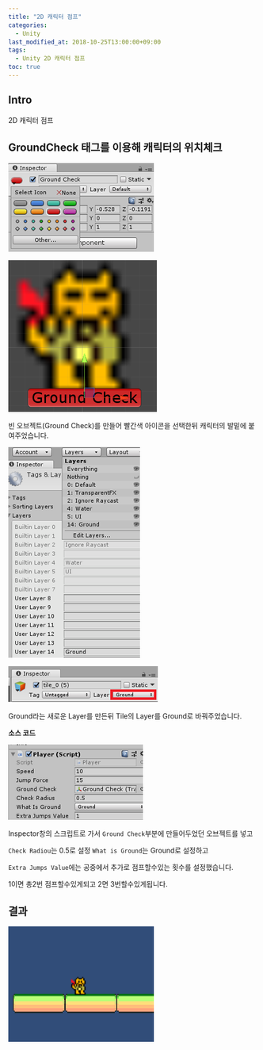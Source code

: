 ```yaml
---
title: "2D 캐릭터 점프"
categories: 
  - Unity
last_modified_at: 2018-10-25T13:00:00+09:00
tags: 
  - Unity 2D 캐릭터 점프
toc: true
---
```


## Intro

2D 캐릭터 점프


## GroundCheck 태그를 이용해 캐릭터의 위치체크

![unity](https://github.com/lesslate/lesslate.github.io/blob/master/assets/img/Unity/jump/groundcheck2.png?raw=true)

![unity1](https://github.com/lesslate/lesslate.github.io/blob/master/assets/img/Unity/jump/groundCheck.png?raw=true)

빈 오브젝트(Ground Check)를 만들어 빨간색 아이콘을 선택한뒤 캐릭터의 발밑에 붙여주었습니다.


![unity2](https://github.com/lesslate/lesslate.github.io/blob/master/assets/img/Unity/jump/ground.png?raw=true)

![unity4](https://github.com/lesslate/lesslate.github.io/blob/master/assets/img/Unity/jump/tile.png?raw=true)

Ground라는 새로운 Layer를 만든뒤
Tile의 Layer를 Ground로 바꿔주었습니다.

**소스 코드**

<script src="https://gist.github.com/lesslate/36b0d963a2fd414bf752f04ee2d0816d.js"></script>

![unity3](https://github.com/lesslate/lesslate.github.io/blob/master/assets/img/Unity/jump/script.png?raw=true)

Inspector창의 스크립트로 가서 `Ground Check`부분에 만들어두었던 오브젝트를 넣고

`Check Radiou`는 0.5로 설정 `What is Ground`는 Ground로 설정하고

`Extra Jumps Value`에는 공중에서 추가로 점프할수있는 횟수를 설정했습니다.

1이면 총2번 점프할수있게되고 2면 3번할수있게됩니다.

## 결과

![unity](https://github.com/lesslate/lesslate.github.io/blob/master/assets/img/Unity/jump/jump.gif?raw=true)

